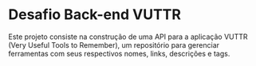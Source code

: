 # Desafio Back-end VUTTR

Este projeto consiste na construção de uma API para a aplicação VUTTR (Very Useful Tools to Remember), um repositório para gerenciar ferramentas com seus respectivos nomes, links, descrições e tags.

